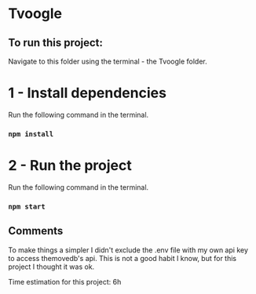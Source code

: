 # Tvoogle

## To run this project:

Navigate to this folder using the terminal - the Tvoogle folder.

# 1 - Install dependencies

Run the following command in the terminal.

### `npm install`

# 2 - Run the project

Run the following command in the terminal.

### `npm start`

## Comments

To make things a simpler I didn't exclude the .env file with my own api key to access themovedb's api. This is not a good habit I know, but for this project I thought it was ok.

Time estimation for this project: 6h
